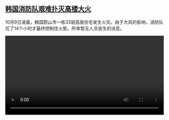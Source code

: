 <!--1602251642000-->
[韩国消防队艰难扑灭高楼大火](https://www.dw.com/zh/%E9%9F%A9%E5%9B%BD%E6%B6%88%E9%98%B2%E9%98%9F%E8%89%B0%E9%9A%BE%E6%89%91%E7%81%AD%E9%AB%98%E6%A5%BC%E5%A4%A7%E7%81%AB/a-55218832)
------

<p>10月9日凌晨，韩国蔚山市一栋33层高层住宅发生火灾。由于大风的影响，消防队花了14个小时才最终控制住火势。所幸暂无人员丧生的消息。</small></p><video src="https://tvdownloaddw-a.akamaihd.net/dwtv_video/flv/vdt_zh/2020/bchi201009_001_ac1c7_koreafire_sd_sor.mp4" controls style="width:100%"></video>
